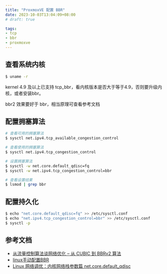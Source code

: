 ```yaml
---
title: "ProxmoxVE 配置 BBR"
date: 2023-10-03T13:04:09+08:00
# draft: true

tags:
- tcp
- bbr
- proxmoxve
---
```


## 查看系统内核

```bash
$ uname -r
```
kernel 4.9 及以上已支持 tcp_bbr，看内核版本是否大于等于4.9，否则要升级内核，或者安装bbr。

bbr2 效果要好于 bbr，相当原理可查看参考文档

## 配置拥塞算法

```bash
# 查看可用的拥塞算法
$ sysctl net.ipv4.tcp_available_congestion_control

# 查看使用的拥塞算法
$ sysctl net.ipv4.tcp_congestion_control

# 设置拥塞算法
$ sysctl -w net.core.default_qdisc=fq
$ sysctl -w net.ipv4.tcp_congestion_control=bbr

# 查看设置结果
$ lsmod | grep bbr
```

## 配置持久化

```bash
$ echo "net.core.default_qdisc=fq" >> /etc/sysctl.conf
$ echo "net.ipv4.tcp_congestion_control=bbr" >> /etc/sysctl.conf
$ sysctl -p
```

## 参考文档
- [从流量控制算法谈网络优化 – 从 CUBIC 到 BBRv2 算法](https://aws.amazon.com/cn/blogs/china/talking-about-network-optimization-from-the-flow-control-algorithm/)
- [linux手动配置BBR](https://www.jianshu.com/p/2dd5132b37b4)
- [Linux 网络调优：内核网络栈参数篇 net.core.default_qdisc](https://www.starduster.me/2020/03/02/linux-network-tuning-kernel-parameter/#netcoredefault_qdisc)